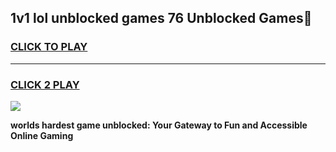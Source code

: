 
## 1v1 lol unblocked games 76 Unblocked Games👋
<h3>
<a href="https://premium.freeplayer.one?title=1v1_lol_unblocked_games_76&ref=16F">CLICK TO PLAY</a></h3>
<hr>

<h3>
<a href="https://premium.freeplayer.one?title=1v1_lol_unblocked_games_76&ref=16F">CLICK 2 PLAY</a>
  
</h3>

<a href="https://premium.freeplayer.one?title=1v1_lol_unblocked_games_76&ref=16F/"><img src="https://clearcache.store/games.png"></a>


**worlds hardest game unblocked: Your Gateway to Fun and Accessible Online Gaming**
